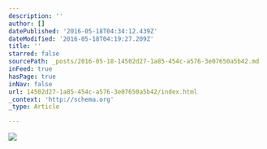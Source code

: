 ```yaml
---
description: ''
author: []
datePublished: '2016-05-18T04:34:12.439Z'
dateModified: '2016-05-18T04:19:27.209Z'
title: ''
starred: false
sourcePath: _posts/2016-05-18-14502d27-1a85-454c-a576-3e07650a5b42.md
inFeed: true
hasPage: true
inNav: false
url: 14502d27-1a85-454c-a576-3e07650a5b42/index.html
_context: 'http://schema.org'
_type: Article

---
```

![](https://the-grid-user-content.s3-us-west-2.amazonaws.com/ad32b787-3e36-41cb-b3d5-b471b82e15f2.jpg)